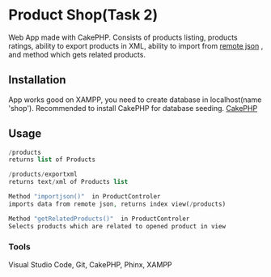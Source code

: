 # Product Shop(Task 2)

Web App made with CakePHP. Consists of products listing, products ratings, ability to export products in XML, ability to import from [remote json](https://raw.githubusercontent.com/wedeploy-examples/supermarket-web-example/master/products.json) , and method which gets related products.

## Installation

App works good on XAMPP, you need to create database in localhost(name 'shop'). Recommended to install CakePHP for database seeding. [CakePHP](https://book.cakephp.org/3.next/en/installation.html)


## Usage

```php
/products
returns list of Products

/products/exportxml
returns text/xml of Products list

Method "importjson()"  in ProductControler
imports data from remote json, returns index view(/products)

Method "getRelatedProducts()"  in ProductControler 
Selects products which are related to opened product in view
```


### Tools
Visual Studio Code, Git, CakePHP, Phinx, XAMPP
